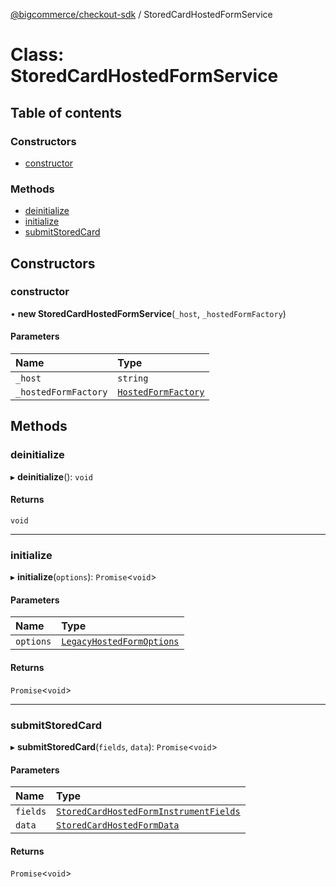 [@bigcommerce/checkout-sdk](../README.md) / StoredCardHostedFormService

# Class: StoredCardHostedFormService

## Table of contents

### Constructors

- [constructor](StoredCardHostedFormService.md#constructor)

### Methods

- [deinitialize](StoredCardHostedFormService.md#deinitialize)
- [initialize](StoredCardHostedFormService.md#initialize)
- [submitStoredCard](StoredCardHostedFormService.md#submitstoredcard)

## Constructors

### constructor

• **new StoredCardHostedFormService**(`_host`, `_hostedFormFactory`)

#### Parameters

| Name | Type |
| :------ | :------ |
| `_host` | `string` |
| `_hostedFormFactory` | [`HostedFormFactory`](HostedFormFactory.md) |

## Methods

### deinitialize

▸ **deinitialize**(): `void`

#### Returns

`void`

___

### initialize

▸ **initialize**(`options`): `Promise`<`void`\>

#### Parameters

| Name | Type |
| :------ | :------ |
| `options` | [`LegacyHostedFormOptions`](../interfaces/LegacyHostedFormOptions.md) |

#### Returns

`Promise`<`void`\>

___

### submitStoredCard

▸ **submitStoredCard**(`fields`, `data`): `Promise`<`void`\>

#### Parameters

| Name | Type |
| :------ | :------ |
| `fields` | [`StoredCardHostedFormInstrumentFields`](../interfaces/StoredCardHostedFormInstrumentFields.md) |
| `data` | [`StoredCardHostedFormData`](../interfaces/StoredCardHostedFormData.md) |

#### Returns

`Promise`<`void`\>
